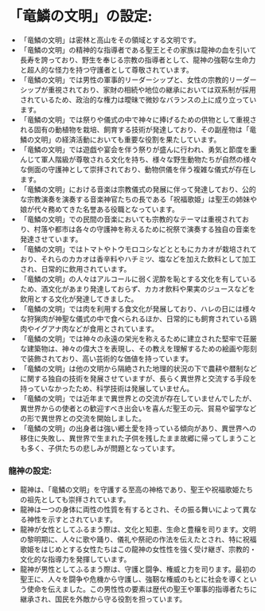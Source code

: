 # 「竜鱗の文明」の設定:

* 「竜鱗の文明」は密林と高山をその領域とする文明です。
* 「竜鱗の文明」の精神的な指導者である聖王とその家族は龍神の血を引いて長寿を誇っており、野生を奉じる宗教の指導者として、龍神の強靭な生命力と超人的な怪力を持つ守護者として尊敬されています。
* 「竜鱗の文明」では男性の軍事的リーダーシップと、女性の宗教的リーダーシップが重視されており、家財の相続や地位の継承においては双系制が採用されているため、政治的な権力は曖昧で微妙なバランスの上に成り立っています。
* 「竜鱗の文明」では祭りや儀式の中で神々に捧げるための供物として重視される固有の動植物を栽培、飼育する技術が発達しており、その副産物は「竜鱗の文明」の経済活動においても重要な役割を果たしています。
* 「竜鱗の文明」では遊戯や宴会を伴う祭りが盛んに行われ、勇気と節度を重んじて軍人階級が尊敬される文化を持ち、様々な野生動物たちが自然の様々な側面の守護神として崇拝されており、動物供儀を伴う複雑な儀式が存在します。
* 「竜鱗の文明」における音楽は宗教儀式の発展に伴って発達しており、公的な宗教演奏を演奏する音楽神官たちの長である「祝福歌姫」は聖王の姉妹や娘が代々務めてきた名誉ある役職となっています。
* 「竜鱗の文明」での民間の音楽においても宗教的なテーマは重視されており、村落や都市は各々の守護神を称えるために祝祭で演奏する独自の音楽を発達させています。
* 「竜鱗の文明」ではトマトやトウモロコシなどとともにカカオが栽培されており、それらのカカオは香辛料やハチミツ、塩などを加えた飲料として加工され、日常的に飲用されています。
* 「竜鱗の文明」の人々はアルコールに弱く泥酔を恥とする文化を有しているため、酒文化があまり発達しておらず、カカオ飲料や果実のジュースなどを飲用とする文化が発達してきました。
* 「竜鱗の文明」では肉を利用する食文化が発展しており、ハレの日には様々な狩猟肉が神聖な儀式の中で食べられるほか、日常的にも飼育されている鶏肉やイグアナ肉などが食用とされています。
* 「竜鱗の文明」では神々の永遠の栄光を称えるために建立された堅牢で荘厳な建築物は、神々の偉大さを表現し、その教えを理解するための絵画や彫刻で装飾されており、高い芸術的な価値を持っています。
* 「竜鱗の文明」は他の文明から隔絶された地理的状況の下で農耕や暦制などに関する独自の技術を発展させていますが、長らく異世界と交流する手段を持っていなかったため、科学技術は発展していません。
* 「竜鱗の文明」では近年まで異世界との交流が存在していませんでしたが、異世界からの使者との歓迎すべき出会いを喜んだ聖王の元、貿易や留学などの形で異世界との交流を開始しました。
* 「竜鱗の文明」の出身者は強い郷土愛を持っている傾向があり、異世界への移住に失敗し、異世界で生まれた子供を残したまま故郷に帰ってしまうことも多く、子供たちの悲しみが問題となっています。

### 龍神の設定:

* 龍神は、「竜鱗の文明」を守護する至高の神格であり、聖王や祝福歌姫たちの祖先としても崇拝されています。
* 龍神は一つの身体に両性の性質を有するとされ、その振る舞いによって異なる神性を示すとされています。
* 龍神が女性としてふるまう際は、文化と知恵、生命と豊穣を司ります。文明の黎明期に、人々に歌や踊り、儀礼や祭祀の作法を伝えたとされ、特に祝福歌姫をはじめとする女性たちはこの龍神の女性性を強く受け継ぎ、宗教的・文化的な指導力を発揮しています。
* 龍神が男性としてふるまう際は、守護と闘争、権威と力を司ります。最初の聖王に、人々を闘争や危機から守護し、強靭な権威のもとに社会を導くという使命を伝えました。この男性性の要素は歴代の聖王や軍事的指導者たちに継承され、国民を外敵から守る役割を担っています。
